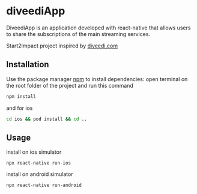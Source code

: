 # diveediApp

DiveediApp is an application developed with react-native that allows users to share the subscriptions of the main streaming services.

Start2Impact project inspired by [diveedi.com](https://www.diveedi.com)

## Installation

Use the package manager [npm](https://www.npmjs.com/) to install dependencies:
open terminal on the root folder of the project and run this command

```bash
npm install
```

and for ios

```bash
cd ios && pod install && cd ..
```

## Usage

install on ios simulator

```
npx react-native run-ios
```

install on android simulator

```
npx react-native run-android
```
